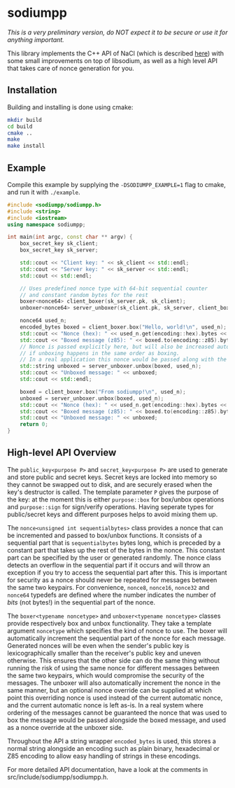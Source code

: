 sodiumpp
========

*This is a very preliminary version, do NOT expect it to be secure or use it for anything important.*

This library implements the C++ API of NaCl (which is described [here](http://nacl.cr.yp.to/)) with some small improvements on top of libsodium, as well as a high level API that takes care of nonce generation for you.

Installation
------------

Building and installing is done using cmake:

```bash
mkdir build
cd build
cmake ..
make
make install
```

Example
-------

Compile this example by supplying the `-DSODIUMPP_EXAMPLE=1` flag to cmake, and run it with `./example`.

```c++
#include <sodiumpp/sodiumpp.h>
#include <string>
#include <iostream>
using namespace sodiumpp;

int main(int argc, const char ** argv) {
    box_secret_key sk_client;
    box_secret_key sk_server;

    std::cout << "Client key: " << sk_client << std::endl;
    std::cout << "Server key: " << sk_server << std::endl;
    std::cout << std::endl;

    // Uses predefined nonce type with 64-bit sequential counter 
    // and constant random bytes for the rest
    boxer<nonce64> client_boxer(sk_server.pk, sk_client);
    unboxer<nonce64> server_unboxer(sk_client.pk, sk_server, client_boxer.get_nonce_constant());

    nonce64 used_n;
    encoded_bytes boxed = client_boxer.box("Hello, world!\n", used_n);
    std::cout << "Nonce (hex): " << used_n.get(encoding::hex).bytes << std::endl;
    std::cout << "Boxed message (z85): " << boxed.to(encoding::z85).bytes << std::endl;
    // Nonce is passed explicitly here, but will also be increased automatically
    // if unboxing happens in the same order as boxing.
    // In a real application this nonce would be passed along with the boxed message.
    std::string unboxed = server_unboxer.unbox(boxed, used_n);
    std::cout << "Unboxed message: " << unboxed;
    std::cout << std::endl;

    boxed = client_boxer.box("From sodiumpp!\n", used_n);
    unboxed = server_unboxer.unbox(boxed, used_n);
    std::cout << "Nonce (hex): " << used_n.get(encoding::hex).bytes << std::endl;
    std::cout << "Boxed message (z85): " << boxed.to(encoding::z85).bytes << std::endl;
    std::cout << "Unboxed message: " << unboxed;
    return 0;
}
```

High-level API Overview
-----------------------

The `public_key<purpose P>` and `secret_key<purpose P>` are used to generate and store public and secret keys. Secret keys are locked into memory so they cannot be swapped out to disk, and are securely erased when the key's destructor is called. The template parameter `P` gives the purpose of the key: at the moment this is either `purpose::box` for box/unbox operations and `purpose::sign` for sign/verify operations. Having seperate types for public/secret keys and different purposes helps to avoid mixing them up.

The `nonce<unsigned int sequentialbytes>` class provides a nonce that can be incremented and passed to box/unbox functions. It consists of a sequential part that is `sequentialbytes` bytes long, which is preceded by a constant part that takes up the rest of the bytes in the nonce. This constant part can be specified by the user or generated randomly.
The nonce class detects an overflow in the sequential part if it occurs and will throw an exception if you try to access the sequential part after this. This is important for security as a nonce should never be repeated for messages between the same two keypairs.
For convenience, `nonce8`, `nonce16`, `nonce32` and `nonce64` typedefs are defined where the number indicates the number of _bits_ (not bytes!) in the sequential part of the nonce.

The `boxer<typename noncetype>` and `unboxer<typename noncetype>` classes provide respectively box and unbox functionality. They take a template argument `noncetype` which specifies the kind of nonce to use. The boxer will automatically increment the sequential part of the nonce for each message. Generated nonces will be even when the sender's public key is lexicographically smaller than the receiver's public key and uneven otherwise. This ensures that the other side can do the same thing without running the risk of using the same nonce for different messages between the same two keypairs, which would compromise the security of the messages. The unboxer will also automatically increment the nonce in the same manner, but an optional nonce override can be supplied at which point this overriding nonce is used instead of the current automatic nonce, and the current automatic nonce is left as-is. In a real system where ordering of the messages cannot be guaranteed the nonce that was used to box the message would be passed alongside the boxed message, and used as a nonce override at the unboxer side.

Throughout the API a string wrapper `encoded_bytes` is used, this stores a normal string alongside an encoding such as plain binary, hexadecimal or Z85 encoding to allow easy handling of strings in these encodings.

For more detailed API documentation, have a look at the comments in src/include/sodiumpp/sodiumpp.h.
